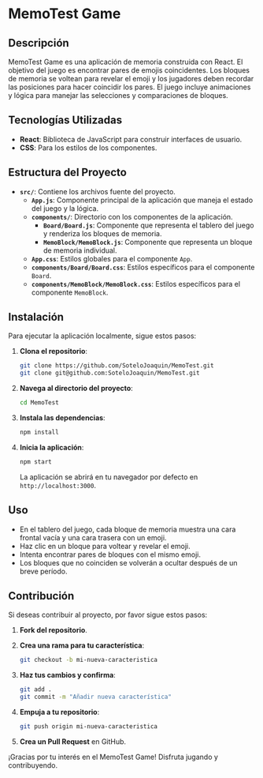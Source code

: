# MemoTest Game

## Descripción

MemoTest Game es una aplicación de memoria construida con React. El objetivo del juego es encontrar pares de emojis coincidentes. Los bloques de memoria se voltean para revelar el emoji y los jugadores deben recordar las posiciones para hacer coincidir los pares. El juego incluye animaciones y lógica para manejar las selecciones y comparaciones de bloques.

## Tecnologías Utilizadas

- **React**: Biblioteca de JavaScript para construir interfaces de usuario.
- **CSS**: Para los estilos de los componentes.

## Estructura del Proyecto

- **`src/`**: Contiene los archivos fuente del proyecto.
  - **`App.js`**: Componente principal de la aplicación que maneja el estado del juego y la lógica.
  - **`components/`**: Directorio con los componentes de la aplicación.
    - **`Board/Board.js`**: Componente que representa el tablero del juego y renderiza los bloques de memoria.
    - **`MemoBlock/MemoBlock.js`**: Componente que representa un bloque de memoria individual.
  - **`App.css`**: Estilos globales para el componente `App`.
  - **`components/Board/Board.css`**: Estilos específicos para el componente `Board`.
  - **`components/MemoBlock/MemoBlock.css`**: Estilos específicos para el componente `MemoBlock`.

## Instalación

Para ejecutar la aplicación localmente, sigue estos pasos:

1. **Clona el repositorio**:

   ```bash
   git clone https://github.com/SoteloJoaquin/MemoTest.git
   git clone git@github.com:SoteloJoaquin/MemoTest.git
   ```

2. **Navega al directorio del proyecto**:

   ```bash
   cd MemoTest
   ```

3. **Instala las dependencias**:

   ```bash
   npm install
   ```

4. **Inicia la aplicación**:

   ```bash
   npm start
   ```

   La aplicación se abrirá en tu navegador por defecto en `http://localhost:3000`.

## Uso

- En el tablero del juego, cada bloque de memoria muestra una cara frontal vacía y una cara trasera con un emoji.
- Haz clic en un bloque para voltear y revelar el emoji.
- Intenta encontrar pares de bloques con el mismo emoji.
- Los bloques que no coinciden se volverán a ocultar después de un breve período.

## Contribución

Si deseas contribuir al proyecto, por favor sigue estos pasos:

1. **Fork del repositorio**.
2. **Crea una rama para tu característica**:

   ```bash
   git checkout -b mi-nueva-caracteristica
   ```

3. **Haz tus cambios y confirma**:

   ```bash
   git add .
   git commit -m "Añadir nueva característica"
   ```

4. **Empuja a tu repositorio**:

   ```bash
   git push origin mi-nueva-caracteristica
   ```

5. **Crea un Pull Request** en GitHub.

¡Gracias por tu interés en el MemoTest Game! Disfruta jugando y contribuyendo.
```
